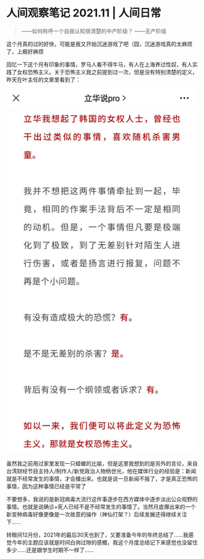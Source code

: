 # 人间观察笔记 2021.11 | 人间日常

> ——如何称呼一个自我认知很清楚的中产阶级？
> ——无产阶级

这个月真的过的好快，可能是我又开始沉迷游戏了吧（囧，沉迷游戏真的太麻烦了，上瘾好麻烦

回忆一下这个月有印象的事情，罗马人看不得牛马，有人在上海养过性奴，有人实践了女权恐怖主义。关于恐怖主义我之前提到过一次，但是没有特别清楚的定义，昨天在叶主任的文章里看到了：

![恐怖主义](../img/11_terrorism.jpg)

虽然我之前用过家里发现一只蟑螂的比喻，但是这里我想到的是另外的言论，来自台湾财经节目主持人/制作人/新党政治人物杨世光，他在媒体行业的经验是：新闻就是不经常发生的事情，才会播出来。也就是说一旦新闻不报了，才是真正恐怖的事情，因为这种事情已经是平常了

不要想多，我说的是新冠病毒大流行这件事逐步在西方媒体中逐步淡出公众视野的事情。也就是说确诊+死人已经不是不经常发生的事情了。当然月底爆出来的一个新变种病毒好像更像是一次故意的操作（神仙打架？）后续发展还得继续关注下……

转眼间12月份，2021年的最后30天也到了，又要准备今年的年终总结了……我感觉今年的主题应该就是时间白驹过隙的感概，我这个月度总结记下来感觉也没留住多少……还是跟学生时期不一样了……
